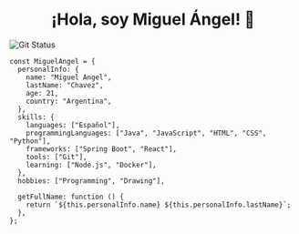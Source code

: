 <div align="center">
  <h1 align="center">¡Hola, soy Miguel Ángel! 👋</h1>
</div>

![Git Status](https://github-readme-stats.vercel.app/api/top-langs?username=MiguelAChavez&locale=es&layout=compact&theme=react&hide_border=true&bg_color=0D1117)

```Js
const MiguelAngel = {
  personalInfo: {
    name: "Miguel Angel",
    lastName: "Chavez",
    age: 21,
    country: "Argentina",
  },
  skills: {
    languages: ["Español"],
    programmingLanguages: ["Java", "JavaScript", "HTML", "CSS", "Python"],
    frameworks: ["Spring Boot", "React"],
    tools: ["Git"],
    learning: ["Node.js", "Docker"],
  },
  hobbies: ["Programming", "Drawing"],
  
  getFullName: function () {
    return `${this.personalInfo.name} ${this.personalInfo.lastName}`;
  },
};
```
